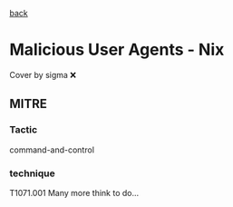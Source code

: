 [back](../index.md)
# Malicious User Agents - Nix
Cover by sigma :x: 
## MITRE
### Tactic
command-and-control
### technique
T1071.001
Many more think to do...